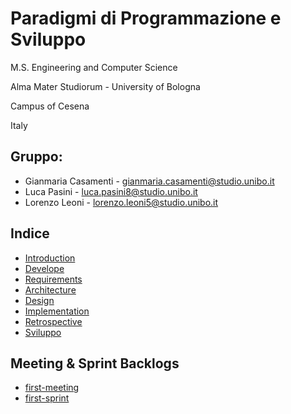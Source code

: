 # Paradigmi di Programmazione e Sviluppo

M.S. Engineering and Computer Science

Alma Mater Studiorum - University of Bologna

Campus of Cesena

Italy

## Gruppo: 
- Gianmaria Casamenti - gianmaria.casamenti@studio.unibo.it 
- Luca Pasini - luca.pasini8@studio.unibo.it
- Lorenzo Leoni - lorenzo.leoni5@studio.unibo.it

## Indice
- [Introduction](sections/1_Introduction.md)
- [Develope](sections/2_Development.md)
- [Requirements](sections/3_Requirements.md)
- [Architecture](sections/4_Architecture.md)
- [Design](sections/5_Design.md)
- [Implementation](sections/6_Implementation.md)
- [Retrospective](sections/7_Retrospective.md)
- [Sviluppo](sections/2_Development.md)

## Meeting & Sprint Backlogs
- [first-meeting](backlog/first-meeting.md)
- [first-sprint](backlog/first-sprint.md)